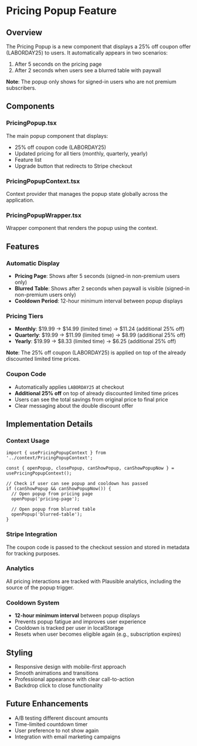 # Pricing Popup Feature

## Overview
The Pricing Popup is a new component that displays a 25% off coupon offer (LABORDAY25) to users. It automatically appears in two scenarios:
1. After 5 seconds on the pricing page
2. After 2 seconds when users see a blurred table with paywall

**Note**: The popup only shows for signed-in users who are not premium subscribers.

## Components

### PricingPopup.tsx
The main popup component that displays:
- 25% off coupon code (LABORDAY25)
- Updated pricing for all tiers (monthly, quarterly, yearly)
- Feature list
- Upgrade button that redirects to Stripe checkout

### PricingPopupContext.tsx
Context provider that manages the popup state globally across the application.

### PricingPopupWrapper.tsx
Wrapper component that renders the popup using the context.

## Features

### Automatic Display
- **Pricing Page**: Shows after 5 seconds (signed-in non-premium users only)
- **Blurred Table**: Shows after 2 seconds when paywall is visible (signed-in non-premium users only)
- **Cooldown Period**: 12-hour minimum interval between popup displays

### Pricing Tiers
- **Monthly**: $19.99 → $14.99 (limited time) → $11.24 (additional 25% off)
- **Quarterly**: $19.99 → $11.99 (limited time) → $8.99 (additional 25% off)  
- **Yearly**: $19.99 → $8.33 (limited time) → $6.25 (additional 25% off)

**Note**: The 25% off coupon (LABORDAY25) is applied on top of the already discounted limited time prices.

### Coupon Code
- Automatically applies `LABORDAY25` at checkout
- **Additional 25% off** on top of already discounted limited time prices
- Users can see the total savings from original price to final price
- Clear messaging about the double discount offer

## Implementation Details

### Context Usage
```tsx
import { usePricingPopupContext } from '../context/PricingPopupContext';

const { openPopup, closePopup, canShowPopup, canShowPopupNow } = usePricingPopupContext();

// Check if user can see popup and cooldown has passed
if (canShowPopup && canShowPopupNow()) {
  // Open popup from pricing page
  openPopup('pricing-page');
  
  // Open popup from blurred table
  openPopup('blurred-table');
}
```

### Stripe Integration
The coupon code is passed to the checkout session and stored in metadata for tracking purposes.

### Analytics
All pricing interactions are tracked with Plausible analytics, including the source of the popup trigger.

### Cooldown System
- **12-hour minimum interval** between popup displays
- Prevents popup fatigue and improves user experience
- Cooldown is tracked per user in localStorage
- Resets when user becomes eligible again (e.g., subscription expires)

## Styling
- Responsive design with mobile-first approach
- Smooth animations and transitions
- Professional appearance with clear call-to-action
- Backdrop click to close functionality

## Future Enhancements
- A/B testing different discount amounts
- Time-limited countdown timer
- User preference to not show again
- Integration with email marketing campaigns
